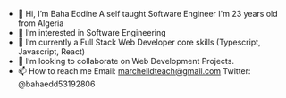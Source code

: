 - 👋 Hi, I’m Baha Eddine A self taught Software Engineer I'm 23 years old from Algeria
- 👀 I’m interested in Software Engineering
- 🌱 I’m currently a Full Stack Web Developer core skills (Typescript, Javascript, React)
- 💞️ I’m looking to collaborate on Web Development Projects.
- 📫 How to reach me Email: marchelldteach@gmail.com Twitter: @bahaedd53192806
